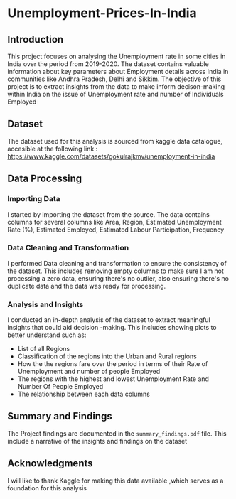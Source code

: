 # Unemployment-Prices-In-India
## Introduction

This project focuses on analysing the Unemployment rate in some cities in India over the period from 2019-2020. The dataset contains valuable information about key parameters about Employment details across India in communities like Andhra Pradesh, Delhi and Sikkim. The objective of this project is to extract insights from the data to make inform decison-making  within India on the issue of Unemployment rate and number of Individuals Employed  
## Dataset

The dataset used for this analysis is sourced from kaggle data catalogue, accesible at the following link : https://www.kaggle.com/datasets/gokulrajkmv/unemployment-in-india

## Data Processing

### Importing Data

I started by importing the dataset from the source. The data contains columns for several columns like Area, Region, Estimated Unemployment Rate (%), Estimated Employed, Estimated Labour Participation, Frequency

### Data Cleaning and Transformation 
I performed Data cleaning and transformation to ensure the consistency of the dataset. This includes removing empty columns to make sure I am not processing a zero data, ensuring there's no outlier, also ensuring there's no duplicate data and the data was ready for processing.

 ### Analysis and Insights 
I conducted an in-depth analysis of the dataset to extract meaningful insights that could aid decision -making. This includes showing plots to better understand such as:

- List of all Regions 
- Classification of the regions into the Urban and Rural regions
- How the the regions fare over the period in terms of their Rate of Unemployment and number of people Employed 
- The regions with the highest and lowest Unemployment Rate and Number Of People Employed 
- The relationship between each data columns 
 

## Summary and Findings
 The Project findings are documented in the `summary_findings.pdf` file. This include a narrative of the insights and findings on the dataset 

 ## Acknowledgments

  I will like to thank Kaggle for making this data available ,which serves as a foundation for this analysis
